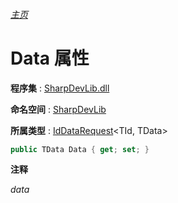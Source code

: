 ###### [主页](./Index.md "主页")

# Data 属性

**程序集** : [SharpDevLib.dll](./SharpDevLib.assembly.md "SharpDevLib.dll")

**命名空间** : [SharpDevLib](./SharpDevLib.namespace.md "SharpDevLib")

**所属类型** : [IdDataRequest](./SharpDevLib.IdDataRequest.2.md "IdDataRequest")\<TId, TData\>

``` csharp
public TData Data { get; set; }
```

**注释**

*data*



